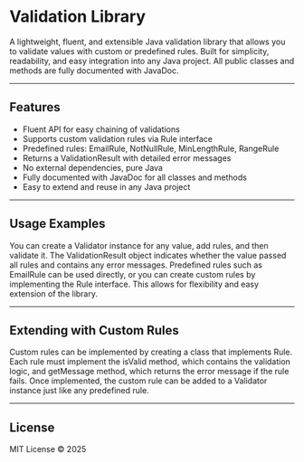 # Validation Library

A lightweight, fluent, and extensible Java validation library that allows you to validate values with custom or predefined rules. Built for simplicity, readability, and easy integration into any Java project. All public classes and methods are fully documented with JavaDoc.

---

## Features

- Fluent API for easy chaining of validations
- Supports custom validation rules via Rule<T> interface
- Predefined rules: EmailRule, NotNullRule, MinLengthRule, RangeRule
- Returns a ValidationResult with detailed error messages
- No external dependencies, pure Java
- Fully documented with JavaDoc for all classes and methods
- Easy to extend and reuse in any Java project

---

## Usage Examples

You can create a Validator instance for any value, add rules, and then validate it. The ValidationResult object indicates whether the value passed all rules and contains any error messages. Predefined rules such as EmailRule can be used directly, or you can create custom rules by implementing the Rule<T> interface. This allows for flexibility and easy extension of the library.

---

## Extending with Custom Rules

Custom rules can be implemented by creating a class that implements Rule<T>. Each rule must implement the isValid method, which contains the validation logic, and getMessage method, which returns the error message if the rule fails. Once implemented, the custom rule can be added to a Validator instance just like any predefined rule.

---

## License

MIT License © 2025
